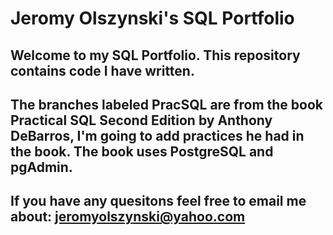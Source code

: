 # Jeromy Olszynski's SQL Portfolio 

## Welcome to my SQL Portfolio. This repository contains code I have written. 

## The branches labeled PracSQL are from the book Practical SQL Second Edition by Anthony DeBarros, I'm going to add practices he had in the book. The book uses PostgreSQL and pgAdmin. 

## If you have any quesitons feel free to email me about: jeromyolszynski@yahoo.com
